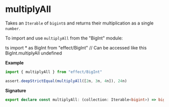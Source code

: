 # multiplyAll

Takes an `Iterable` of `bigint`s and returns their multiplication as a single `number`.

To import and use `multiplyAll` from the "BigInt" module:

ts
import \* as BigInt from "effect/BigInt"
// Can be accessed like this
BigInt.multiplyAll
undefined

**Example**

```ts
import { multiplyAll } from "effect/BigInt"

assert.deepStrictEqual(multiplyAll([2n, 3n, 4n]), 24n)
```

**Signature**

```ts
export declare const multiplyAll: (collection: Iterable<bigint>) => bigint
```
